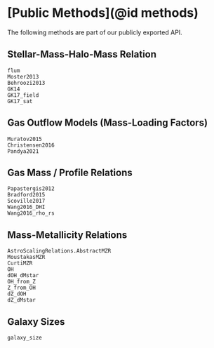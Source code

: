 # [Public Methods](@id methods)
The following methods are part of our publicly exported API.

## Stellar-Mass-Halo-Mass Relation
```@docs
flum
Moster2013
Behroozi2013
GK14
GK17_field
GK17_sat
```

## Gas Outflow Models (Mass-Loading Factors)
```@docs
Muratov2015
Christensen2016
Pandya2021
```

## Gas Mass / Profile Relations
```@docs
Papastergis2012
Bradford2015
Scoville2017
Wang2016_DHI
Wang2016_rho_rs
```

## Mass-Metallicity Relations
```@docs
AstroScalingRelations.AbstractMZR
MoustakasMZR
CurtiMZR
OH
dOH_dMstar
OH_from_Z
Z_from_OH
dZ_dOH
dZ_dMstar
```

## Galaxy Sizes
```@docs
galaxy_size
```